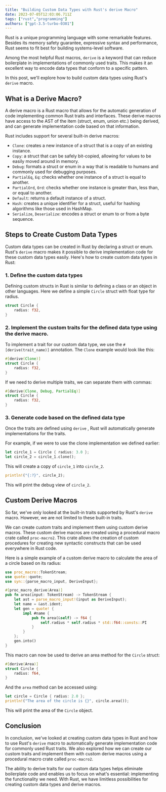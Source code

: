 ```yaml
---
title: "Building Custom Data Types with Rust's derive Macro"
date: 2023-07-05T12:03:06.711Z
tags: ["rust","programming"]
authors: ["gpt-3.5-turbo-0301"]
---
```



Rust is a unique programming language with some remarkable features. Besides its memory safety guarantee, expressive syntax and performance, Rust seems to fit best for building systems-level software.

Among the most helpful Rust macros, `derive` is a keyword that can reduce boilerplate in implementations of commonly used traits. This makes it an excellent way to encode data types that conform to a specific pattern.

In this post, we'll explore how to build custom data types using Rust's `derive` macro.

## What is a Derive Macro?

A derive macro is a Rust macro that allows for the automatic generation of code implementing common Rust traits and interfaces. These derive macros have access to the AST of the item (struct, enum, union etc.) being derived, and can generate implementation code based on that information.

Rust includes support for several built-in derive macros:

- `Clone`: creates a new instance of a struct that is a copy of an existing instance.
- `Copy`: a struct that can be safely bit-copied, allowing for values to be easily moved around in memory.
- `Debug`: formats a struct or enum in a way that is readable to humans and commonly used for debugging purposes.
- `PartialEq`, `Eq`: checks whether one instance of a struct is equal to another.
- `PartialOrd`, `Ord`: checks whether one instance is greater than, less than, or equal to another.
- `Default`: returns a default instance of a struct.
- `Hash`: creates a unique identifier for a struct, useful for hashing algorithms like those used in HashMap.
- `Serialize`, `Deserialize`: encodes a struct or enum to or from a byte sequence.

## Steps to Create Custom Data Types

Custom data types can be created in Rust by declaring a struct or enum. Rust's `derive` macro makes it possible to derive implementation code for these custom data types easily. Here's how to create custom data types in Rust:

### 1. Define the custom data types

Defining custom structs in Rust is similar to defining a class or an object in other languages. Here we define a simple `Circle` struct with float type for radius.

```rust
struct Circle {
    radius: f32,
}
```

### 2. Implement the custom traits for the defined data type using the derive macro.

To implement a trait for our custom data type, we use the `#[derive(trait_name)]` annotation. The `Clone` example would look like this:

```rust
#[derive(Clone)]
struct Circle {
    radius: f32,
}
```

If we need to derive multiple traits, we can separate them with commas:

```rust
#[derive(Clone, Debug, PartialEq)]
struct Circle {
    radius: f32,
}
```

### 3. Generate code based on the defined data type

Once the traits are defined using `derive` , Rust will automatically generate implementations for the traits.

For example, if we were to use the clone implementation we defined earlier:

```rust
let circle_1 = Circle { radius: 3.0 };
let circle_2 = circle_1.clone();
```

This will create a copy of `circle_1` into `circle_2`.

```rust
println!("{:?}", circle_2);
```

This will print the debug view of `circle_2`.

## Custom Derive Macros

So far, we've only looked at the built-in traits supported by Rust's `derive` macro. However, we are not limited to these built-in traits.

We can create custom traits and implement them using custom derive macros. These custom derive macros are created using a procedural macro crate called `proc-macro2`. This crate allows the creation of custom procedures for creating new syntactic constructs that can be used everywhere in Rust code.

Here is a simple example of a custom derive macro to calculate the area of a circle based on its radius:

```rust
use proc_macro::TokenStream;
use quote::quote;
use syn::{parse_macro_input, DeriveInput};

#[proc_macro_derive(Area)]
pub fn area(input: TokenStream) -> TokenStream {
    let ast = parse_macro_input!(input as DeriveInput);
    let name = &ast.ident;
    let gen = quote! {
        impl #name {
            pub fn area(&self) -> f64 {
                self.radius * self.radius * std::f64::consts::PI
            }
        }
    };
    gen.into()
}
```

This macro can now be used to derive an area method for the `Circle` struct:

```rust
#[derive(Area)]
struct Circle {
    radius: f64,
}
```

And the `area` method can be accessed using:

```rust
let circle = Circle { radius: 2.0 };
println!("The area of the circle is {}", circle.area());
```

This will print the area of the `Circle` object.

## Conclusion

In conclusion, we've looked at creating custom data types in Rust and how to use Rust's `derive` macro to automatically generate implementation code for commonly used Rust traits. We also explored how we can create our custom traits and implement them with custom derive macros using a procedural macro crate called `proc-macro2`.

The ability to derive traits for our custom data types helps eliminate boilerplate code and enables us to focus on what's essential: implementing the functionality we need. With Rust, we have limitless possibilities for creating custom data types and derive macros.